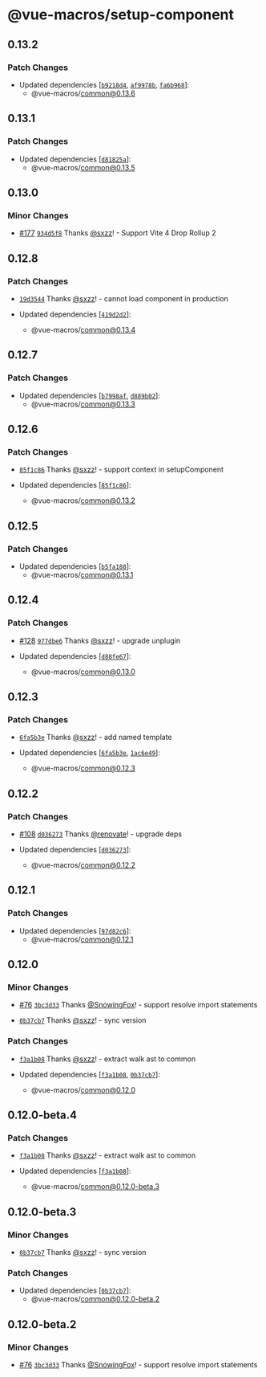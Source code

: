 # @vue-macros/setup-component

## 0.13.2

### Patch Changes

- Updated dependencies [[`b9218d4`](https://github.com/sxzz/unplugin-vue-macros/commit/b9218d45db8845a8ea44b1e825cdd97c7adb7a7d), [`af9978b`](https://github.com/sxzz/unplugin-vue-macros/commit/af9978bac81a9fa8e5fb09feefea704d6cde5ecf), [`fa6b968`](https://github.com/sxzz/unplugin-vue-macros/commit/fa6b9682f33812c99117515ea98471e534b28da4)]:
  - @vue-macros/common@0.13.6

## 0.13.1

### Patch Changes

- Updated dependencies [[`d81825a`](https://github.com/sxzz/unplugin-vue-macros/commit/d81825a9bbe003f5af4ee3858241cc5bdb8f264f)]:
  - @vue-macros/common@0.13.5

## 0.13.0

### Minor Changes

- [#177](https://github.com/sxzz/unplugin-vue-macros/pull/177) [`934d5f8`](https://github.com/sxzz/unplugin-vue-macros/commit/934d5f8e935fc6ee0a4b3846e183b6611e10c571) Thanks [@sxzz](https://github.com/sxzz)! - Support Vite 4
  Drop Rollup 2

## 0.12.8

### Patch Changes

- [`19d3544`](https://github.com/sxzz/unplugin-vue-macros/commit/19d35449b91c28b357bdd501cc37d657e9c23a07) Thanks [@sxzz](https://github.com/sxzz)! - cannot load component in production

- Updated dependencies [[`419d2d2`](https://github.com/sxzz/unplugin-vue-macros/commit/419d2d21e0e01108abb6f628b4546c1c29077002)]:
  - @vue-macros/common@0.13.4

## 0.12.7

### Patch Changes

- Updated dependencies [[`b7998af`](https://github.com/sxzz/unplugin-vue-macros/commit/b7998afd69a0c8f8a619fab9a379c15ba4ad889f), [`d889b02`](https://github.com/sxzz/unplugin-vue-macros/commit/d889b028adb80ef02a2c17b7b7d687688cb5d5e5)]:
  - @vue-macros/common@0.13.3

## 0.12.6

### Patch Changes

- [`85f1c86`](https://github.com/sxzz/unplugin-vue-macros/commit/85f1c8621ffaaeac313974445a0ef41fafdd2137) Thanks [@sxzz](https://github.com/sxzz)! - support context in setupComponent

- Updated dependencies [[`85f1c86`](https://github.com/sxzz/unplugin-vue-macros/commit/85f1c8621ffaaeac313974445a0ef41fafdd2137)]:
  - @vue-macros/common@0.13.2

## 0.12.5

### Patch Changes

- Updated dependencies [[`b5fa188`](https://github.com/sxzz/unplugin-vue-macros/commit/b5fa18833b2262e9e416af7e96f83391efc877bb)]:
  - @vue-macros/common@0.13.1

## 0.12.4

### Patch Changes

- [#128](https://github.com/sxzz/unplugin-vue-macros/pull/128) [`977dbe6`](https://github.com/sxzz/unplugin-vue-macros/commit/977dbe6649f8016e3bee43ec8fd91d399f749151) Thanks [@sxzz](https://github.com/sxzz)! - upgrade unplugin

- Updated dependencies [[`d88fe67`](https://github.com/sxzz/unplugin-vue-macros/commit/d88fe674258c2d9d418d5b2e56aea6f70a199776)]:
  - @vue-macros/common@0.13.0

## 0.12.3

### Patch Changes

- [`6fa5b3e`](https://github.com/sxzz/unplugin-vue-macros/commit/6fa5b3eed9de69a19921f0b38809d80d2cde3d50) Thanks [@sxzz](https://github.com/sxzz)! - add named template

- Updated dependencies [[`6fa5b3e`](https://github.com/sxzz/unplugin-vue-macros/commit/6fa5b3eed9de69a19921f0b38809d80d2cde3d50), [`1ac6e49`](https://github.com/sxzz/unplugin-vue-macros/commit/1ac6e496b3039a78f0288ca53698f88461ab6efc)]:
  - @vue-macros/common@0.12.3

## 0.12.2

### Patch Changes

- [#108](https://github.com/sxzz/unplugin-vue-macros/pull/108) [`d036273`](https://github.com/sxzz/unplugin-vue-macros/commit/d036273e88368d6b6ef33a31b7bc13f2c0c0f005) Thanks [@renovate](https://github.com/apps/renovate)! - upgrade deps

- Updated dependencies [[`d036273`](https://github.com/sxzz/unplugin-vue-macros/commit/d036273e88368d6b6ef33a31b7bc13f2c0c0f005)]:
  - @vue-macros/common@0.12.2

## 0.12.1

### Patch Changes

- Updated dependencies [[`97d82c6`](https://github.com/sxzz/unplugin-vue-macros/commit/97d82c62a3aad1b1158b9697ad6bd9d052c1c086)]:
  - @vue-macros/common@0.12.1

## 0.12.0

### Minor Changes

- [#76](https://github.com/sxzz/unplugin-vue-macros/pull/76) [`3bc3d33`](https://github.com/sxzz/unplugin-vue-macros/commit/3bc3d33b1e7f903e49b73497c4539e084f44ec34) Thanks [@SnowingFox](https://github.com/SnowingFox)! - support resolve import statements

- [`0b37cb7`](https://github.com/sxzz/unplugin-vue-macros/commit/0b37cb7e38a5c1893f037fc31f6ca3bd40e74b72) Thanks [@sxzz](https://github.com/sxzz)! - sync version

### Patch Changes

- [`f3a1b08`](https://github.com/sxzz/unplugin-vue-macros/commit/f3a1b08f49060740a5e53a8f3e91db0dc47c366f) Thanks [@sxzz](https://github.com/sxzz)! - extract walk ast to common

- Updated dependencies [[`f3a1b08`](https://github.com/sxzz/unplugin-vue-macros/commit/f3a1b08f49060740a5e53a8f3e91db0dc47c366f), [`0b37cb7`](https://github.com/sxzz/unplugin-vue-macros/commit/0b37cb7e38a5c1893f037fc31f6ca3bd40e74b72)]:
  - @vue-macros/common@0.12.0

## 0.12.0-beta.4

### Patch Changes

- [`f3a1b08`](https://github.com/sxzz/unplugin-vue-macros/commit/f3a1b08f49060740a5e53a8f3e91db0dc47c366f) Thanks [@sxzz](https://github.com/sxzz)! - extract walk ast to common

- Updated dependencies [[`f3a1b08`](https://github.com/sxzz/unplugin-vue-macros/commit/f3a1b08f49060740a5e53a8f3e91db0dc47c366f)]:
  - @vue-macros/common@0.12.0-beta.3

## 0.12.0-beta.3

### Minor Changes

- [`0b37cb7`](https://github.com/sxzz/unplugin-vue-macros/commit/0b37cb7e38a5c1893f037fc31f6ca3bd40e74b72) Thanks [@sxzz](https://github.com/sxzz)! - sync version

### Patch Changes

- Updated dependencies [[`0b37cb7`](https://github.com/sxzz/unplugin-vue-macros/commit/0b37cb7e38a5c1893f037fc31f6ca3bd40e74b72)]:
  - @vue-macros/common@0.12.0-beta.2

## 0.12.0-beta.2

### Minor Changes

- [#76](https://github.com/sxzz/unplugin-vue-macros/pull/76) [`3bc3d33`](https://github.com/sxzz/unplugin-vue-macros/commit/3bc3d33b1e7f903e49b73497c4539e084f44ec34) Thanks [@SnowingFox](https://github.com/SnowingFox)! - support resolve import statements
